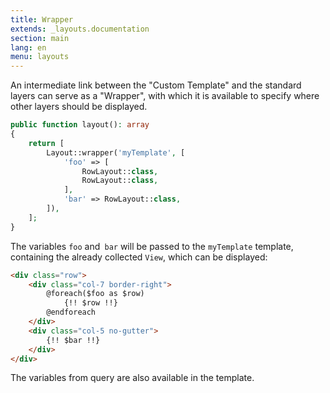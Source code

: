 ```yaml
---
title: Wrapper
extends: _layouts.documentation
section: main
lang: en
menu: layouts
---
```



An intermediate link between the "Custom Template" and the standard layers can serve as a "Wrapper", with which
it is available to specify where other layers should be displayed.

```php
public function layout(): array
{
    return [
        Layout::wrapper('myTemplate', [
            'foo' => [
                RowLayout::class,
                RowLayout::class,
            ],
            'bar' => RowLayout::class,
        ]),
    ];
}
```

The variables `foo` and` bar` will be passed to the `myTemplate` template, containing the already collected `View`, which can be displayed:


```html
<div class="row">
    <div class="col-7 border-right">
        @foreach($foo as $row)
            {!! $row !!}
        @endforeach
    </div>
    <div class="col-5 no-gutter">
        {!! $bar !!}
    </div>
</div>
```

The variables from query are also available in the template.
